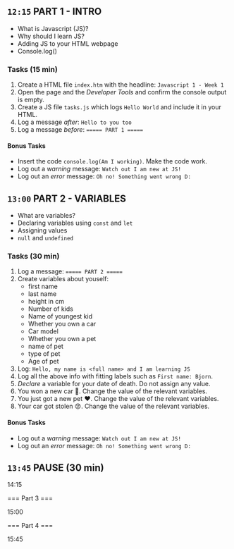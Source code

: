 




##  `12:15` PART 1 - INTRO
* What is Javascript (JS)?
* Why should I learn JS?
* Adding JS to your HTML webpage
* Console.log()

### Tasks (15 min)
1. Create a HTML file `index.htm` with the headline: `Javascript 1 - Week 1`
1. Open the page and the *Developer Tools* and confirm the console output is empty.
1. Create a JS file `tasks.js` which logs `Hello World` and include it in your HTML.
1. Log a message *after*: `Hello to you too`
1. Log a message *before*: `===== PART 1 =====`

#### Bonus Tasks
* Insert the code `console.log(Am I working)`. Make the code work.
* Log out a *warning* message: `Watch out I am new at JS!`
* Log out an *error* message: `Oh no! Something went wrong D:`


## `13:00` PART 2 - VARIABLES
* What are variables?
* Declaring variables using `const` and `let`
* Assigning values
* `null` and `undefined` 

### Tasks (30 min)
1. Log a message: `===== PART 2 =====`
1. Create variables about youself:
   * first name
   * last name
   * height in cm
   * Number of kids
   * Name of youngest kid
   * Whether you own a car
   * Car model
   * Whether you own a pet
   * name of pet
   * type of pet
   * Age of pet
1. Log: `Hello, my name is <full name> and I am learning JS`
1. Log all the above info with fitting labels such as `First name: Bjorn`.
1. *Declare* a variable for your date of death. Do not assign any value.
1. You won a new car 🤩. Change the value of the relevant variables.
1. You just got a new pet ❤️. Change the value of the relevant variables.
1. Your car got stolen 😟. Change the value of the relevant variables. 




#### Bonus Tasks
* Log out a *warning* message: `Watch out I am new at JS!`
* Log out an *error* message: `Oh no! Something went wrong D:`



## `13:45` PAUSE (30 min)

14:15

=== Part 3 ===

15:00

=== Part 4 ===

15:45